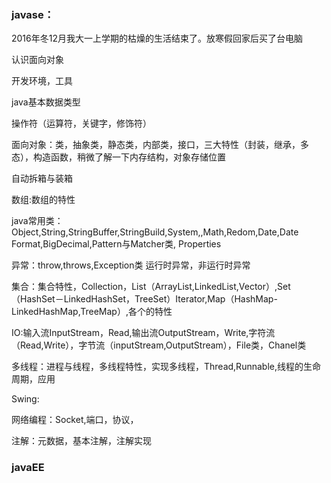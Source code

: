 ### javase：

2016年冬12月我大一上学期的枯燥的生活结束了。放寒假回家后买了台电脑

认识面向对象

开发环境，工具

java基本数据类型

操作符（运算符，关键字，修饰符）

面向对象：类，抽象类，静态类，内部类，接口，三大特性（封装，继承，多态），构造函数，稍微了解一下内存结构，对象存储位置 

自动拆箱与装箱 

数组:数组的特性 

java常用类：Object,String,StringBuffer,StringBuild,System,,Math,Redom,Date,Date Format,BigDecimal,Pattern与Matcher类, Properties 

异常：throw,throws,Exception类 运行时异常，非运行时异常 

集合：集合特性，Collection，List（ArrayList,LinkedList,Vector）,Set（HashSet－LinkedHashSet，TreeSet）Iterator,Map（HashMap-LinkedHashMap,TreeMap）,各个的特性 

IO:输入流InputStream，Read,输出流OutputStream，Write,字符流（Read,Write），字节流（inputStream,OutputStream），File类，Chanel类 

多线程：进程与线程，多线程特性，实现多线程，Thread,Runnable,线程的生命周期，应用 

Swing: 

网络编程：Socket,端口，协议， 

注解：元数据，基本注解，注解实现

### javaEE


